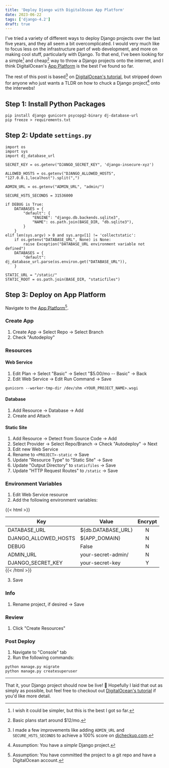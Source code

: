 ```yaml
---
title: 'Deploy Django with DigitalOcean App Platform'
date: 2023-06-22
tags: ['django-4.2']
draft: true
---
```


I've tried a variety of different ways to deploy Django projects over the last five years, and they all seem a bit overcomplicated. I would very much like to focus less on the infrastructure part of web development, and more on making cool stuff, particularly with Django. To that end, I've been looking for a simple[^1] and cheap[^2] way to throw a Django projects onto the internet, and I think DigitalOcean's [App Platform](https://www.digitalocean.com/products/app-platform) is the best I've found so far.

The rest of this post is based[^3] on [DigitalOcean's tutorial](https://docs.digitalocean.com/tutorials/app-deploy-django-app/), but stripped down for anyone who just wants a TLDR on how to chuck a Django project[^4] onto the interwebs!

## Step 1: Install Python Packages

```
pip install django gunicorn psycopg2-binary dj-database-url
pip freeze > requirements.txt
```

## Step 2: Update `settings.py`

```
import os
import sys
import dj_database_url

SECRET_KEY = os.getenv("DJANGO_SECRET_KEY", 'django-insecure-xyz')

ALLOWED_HOSTS = os.getenv("DJANGO_ALLOWED_HOSTS", "127.0.0.1,localhost").split(",")

ADMIN_URL = os.getenv("ADMIN_URL", "admin/")

SECURE_HSTS_SECONDS = 31536000

if DEBUG is True:
    DATABASES = {
        "default": {
            "ENGINE": "django.db.backends.sqlite3",
            "NAME": os.path.join(BASE_DIR, "db.sqlite3"),
        }
    }
elif len(sys.argv) > 0 and sys.argv[1] != 'collectstatic':
    if os.getenv("DATABASE_URL", None) is None:
        raise Exception("DATABASE_URL environment variable not defined")
    DATABASES = {
        "default": dj_database_url.parse(os.environ.get("DATABASE_URL")),
    }

STATIC_URL = "/static/"
STATIC_ROOT = os.path.join(BASE_DIR, "staticfiles")
```

## Step 3: Deploy on App Platform

Navigate to the [App Platform](https://cloud.digitalocean.com/apps)[^5].

### Create App

1. Create App → Select Repo → Select Branch
2. Check "Autodeploy"

### Resources

#### Web Service

1. Edit Plan → Select "Basic" → Select "$5.00/mo -- Basic" → Back
2. Edit Web Service → Edit Run Command → Save

```
gunicorn --worker-tmp-dir /dev/shm <YOUR_PROJECT_NAME>.wsgi
```

#### Database

1. Add Resource → Database → Add
2. Create and Attach

#### Static Site

1. Add Resource → Detect from Source Code → Add
2. Select Provider → Select Repo/Branch → Check "Autodeploy" → Next
3. Edit new Web Service
4. Rename to `<PROJECT>-static` → Save
5. Update "Resource Type" to "Static Site" → Save
6. Update "Output Directory" to `staticfiles` → Save
7. Update "HTTP Request Routes" to `/static` → Save

### Environment Variables

1. Edit Web Service resource
2. Add the following environment variables:

{{< html >}}

<div style="overflow-x:auto;">
    <table style="margin: 0;">
        <thead>
            <tr>
                <th>Key</th>
                <th>Value</th>
                <th style="text-align:center">Encrypt</th>
            </tr>
        </thead>
        <tbody>
            <tr>
                <td>DATABASE_URL</td>
                <td>${db.DATABASE_URL}</td>
                <td style="text-align:center">N</td>
            </tr>
            <tr>
                <td>DJANGO_ALLOWED_HOSTS</td>
                <td>${APP_DOMAIN}</td>
                <td style="text-align:center">N</td>
            </tr>
            <tr>
                <td>DEBUG</td>
                <td>False</td>
                <td style="text-align:center">N</td>
            </tr>
            <tr>
                <td>ADMIN_URL</td>
                <td>your-secret-admin/</td>
                <td style="text-align:center">N</td>
            </tr>
            <tr>
                <td>DJANGO_SECRET_KEY</td>
                <td>your-secret-key</td>
                <td style="text-align:center">Y</td>
            </tr>
        </tbody>
    </table>
</div>
{{< /html >}}

3. Save

### Info

1. Rename project, if desired → Save

### Review

1. Click "Create Resources"

### Post Deploy

1. Navigate to "Console" tab
2. Run the following commands:

```
python manage.py migrate
python manage.py createsuperuser
```

---

That it, your Django project should now be live! 🚀 Hopefully I laid that out as simply as possible, but feel free to checkout out [DigitalOcean's tutorial](https://docs.digitalocean.com/tutorials/app-deploy-django-app/) if you'd like more detail.

[^1]: I wish it could be simpler, but this is the best I got so far.
[^2]: Basic plans start around $12/mo.
[^3]: I made a few improvements like adding `ADMIN_URL` and `SECURE_HSTS_SECONDS` to achieve a 100% score on [djcheckup.com](https://djcheckup.com/).
[^4]: Assumption: You have a _simple_ Django project.
[^5]: Assumption: You have committed the project to a git repo and have a DigitalOcean account.

